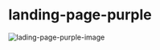 # landing-page-purple
 
 ![lading-page-purple-image](https://user-images.githubusercontent.com/113316929/197909669-6978d2ff-ccea-427e-8023-a44d1ea1fca8.PNG)
